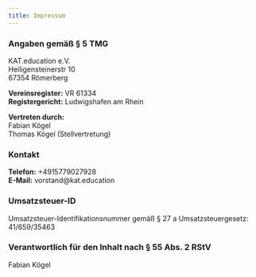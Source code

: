 ```yaml
---
title: Impressum
---
```


### Angaben gemäß § 5 TMG

KAT.education e.V.\
<span class="address" data-one="rtsrenietsnegilieH" data-two="01"></span>\
<span class="address" data-one="45376" data-two="grebremöR"></span>

**Vereinsregister:** VR 61334\
**Registergericht:** Ludwigshafen am Rhein

**Vertreten durch:**\
Fabian Kögel\
Thomas Kögel (Stellvertretung)

### Kontakt
**Telefon:** <span class="phone" data-user="8297209775194+"></span>\
**E-Mail:** <span class="e-mail" data-user="dnatsrov" data-website="noitacude.tak"></span>

### Umsatzsteuer-ID
Umsatzsteuer-Identifikationsnummer gem&auml;&szlig; &sect; 27 a Umsatzsteuergesetz:
41/659/35463

### Verantwortlich für den Inhalt nach § 55 Abs. 2 RStV
Fabian Kögel

<style type="text/css">
    .e-mail:before {
        content: attr(data-website) "\0040" attr(data-user);
        unicode-bidi: bidi-override;
        direction: rtl;
    }

    .phone:before {
        content: attr(data-user);
        unicode-bidi: bidi-override;
        direction: rtl;
    }

    .address:before {
        content: attr(data-two) " " attr(data-one);
        unicode-bidi: bidi-override;
        direction: rtl;
    }
</style>